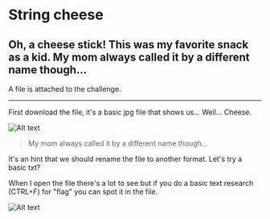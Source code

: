 # String cheese

## Oh, a cheese stick! This was my favorite snack as a kid. My mom always called it by a different name though...

A file is attached to the challenge.

---


First download the file, it's a basic jpg file that shows us... Well... Cheese.

![Alt text](image.png)

> My mom always called it by a different name though...

It's an hint that we should rename the file to another format. Let's try a basic txt?

When I open the file there's a lot to see but if you do a basic text research (CTRL+F) for "flag" you can spot it in the file.

![Alt text](image-1.png)
